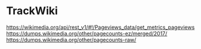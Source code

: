 # TrackWiki


https://wikimedia.org/api/rest_v1/#!/Pageviews_data/get_metrics_pageviews
https://dumps.wikimedia.org/other/pagecounts-ez/merged/2017/
https://dumps.wikimedia.org/other/pagecounts-raw/
